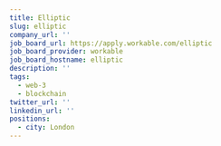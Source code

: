 ```yaml
---
title: Elliptic
slug: elliptic
company_url: ''
job_board_url: https://apply.workable.com/elliptic
job_board_provider: workable
job_board_hostname: elliptic
description: ''
tags:
  - web-3
  - blockchain
twitter_url: ''
linkedin_url: ''
positions:
  - city: London
---
```

